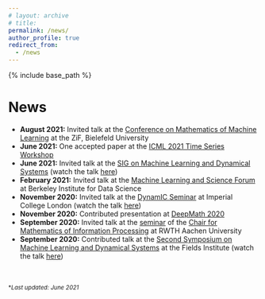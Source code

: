 ```yaml
---
# layout: archive
# title: 
permalink: /news/
author_profile: true
redirect_from:
  - /news
---
```


{% include base_path %}

News
=====
- __August 2021:__ Invited talk at the [Conference on Mathematics of Machine Learning](https://www.mis.mpg.de/calendar/conferences/2021/mml2021.html) at the ZiF, Bielefeld University
- __June 2021:__ One accepted paper at the [ICML 2021 Time Series Workshop](http://roseyu.com/time-series-workshop/)
- __June 2021:__ Invited talk at the [SIG on Machine Learning and Dynamical Systems](https://agora.stream/SIG%20on%20Machine%20Learning%20and%20Dynamical%20Systems) (watch the talk [here](https://www.youtube.com/watch?v=9t-UTLvkhyk&t=22s))
- __February 2021:__ Invited talk at the [Machine Learning and Science Forum](https://bids.berkeley.edu/events/machine-learning-and-science-forum-2021-0222) at Berkeley Institute for Data Science
- __November 2020:__ Invited talk at the [DynamIC Seminar](https://wwwf.imperial.ac.uk/~mrasmuss/DynamIC/) at Imperial College London (watch the talk [here](https://www.youtube.com/watch?v=sMY_rZS5k3Q&list=PLOMUcsGYfYasfTuGmshpDiNCsY16XcayD)) 
- __November 2020:__ Contributed presentation at [DeepMath 2020](https://deepmath-conference.com/)
- __September 2020:__ Invited talk at the [seminar](http://www.mathc.rwth-aachen.de/news/passed_talks/) of the [Chair for Mathematics of Information Processing](https://www.mathc.rwth-aachen.de/home/home/) at RWTH Aachen University
- __September 2020:__ Contributed talk at the [Second Symposium on Machine Learning and Dynamical Systems](http://www.fields.utoronto.ca/activities/20-21/dynamical) at the Fields Institute (watch the talk [here](https://www.youtube.com/watch?v=iQ23qaGcFjc))
<br>


<br>
<small>*<i>Last updated: June 2021</i></small>

